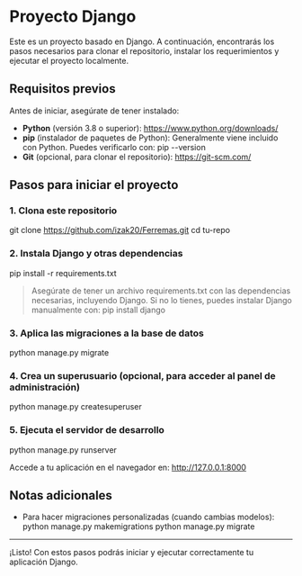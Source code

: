 # Proyecto Django

Este es un proyecto basado en Django. A continuación, encontrarás los pasos necesarios para clonar el repositorio, instalar los requerimientos y ejecutar el proyecto localmente.

## Requisitos previos

Antes de iniciar, asegúrate de tener instalado:

- **Python** (versión 3.8 o superior): https://www.python.org/downloads/
- **pip** (instalador de paquetes de Python): Generalmente viene incluido con Python. Puedes verificarlo con:
  pip --version
- **Git** (opcional, para clonar el repositorio): https://git-scm.com/

## Pasos para iniciar el proyecto

### 1. Clona este repositorio
git clone https://github.com/izak20/Ferremas.git
cd tu-repo

### 2. Instala Django y otras dependencias

pip install -r requirements.txt

> Asegúrate de tener un archivo requirements.txt con las dependencias necesarias, incluyendo Django. Si no lo tienes, puedes instalar Django manualmente con:
pip install django

### 3. Aplica las migraciones a la base de datos

python manage.py migrate

### 4. Crea un superusuario (opcional, para acceder al panel de administración)

python manage.py createsuperuser

### 5. Ejecuta el servidor de desarrollo

python manage.py runserver

Accede a tu aplicación en el navegador en: http://127.0.0.1:8000

## Notas adicionales

- Para hacer migraciones personalizadas (cuando cambias modelos):
  python manage.py makemigrations
  python manage.py migrate

---

¡Listo! Con estos pasos podrás iniciar y ejecutar correctamente tu aplicación Django.

